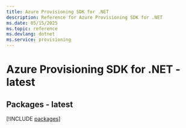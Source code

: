 ```yaml
---
title: Azure Provisioning SDK for .NET
description: Reference for Azure Provisioning SDK for .NET
ms.date: 05/15/2025
ms.topic: reference
ms.devlang: dotnet
ms.service: provisioning
---
```

# Azure Provisioning SDK for .NET - latest
## Packages - latest
[!INCLUDE [packages](provisioning-index.md)]